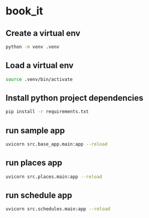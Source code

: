 # book_it

## Create a virtual env

```sh
python -m venv .venv
```

## Load a virtual env

```sh
source .venv/bin/activate
```

## Install python project dependencies

```sh
pip install -r requirements.txt
```

## run sample app

```sh
uvicorn src.base_app.main:app --reload
```

## run places app

```sh
uvicorn src.places.main:app --reload
```

## run schedule app

```sh
uvicorn src.schedules.main:app --reload
```
